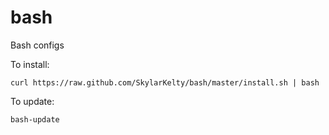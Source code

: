 bash
====

Bash configs

To install:
```
curl https://raw.github.com/SkylarKelty/bash/master/install.sh | bash
```

To update:
```
bash-update
```